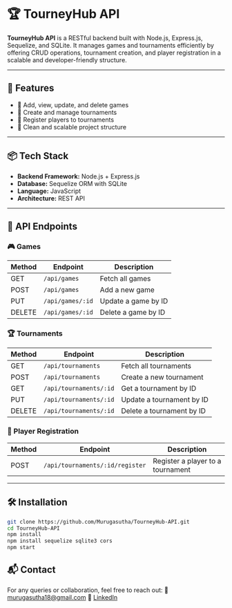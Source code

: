 # 🏆 TourneyHub API

**TourneyHub API** is a RESTful backend built with Node.js, Express.js, Sequelize, and SQLite. It manages games and tournaments efficiently by offering CRUD operations, tournament creation, and player registration in a scalable and developer-friendly structure.

---

## 🚀 Features

- 🔹 Add, view, update, and delete games
- 🔹 Create and manage tournaments
- 🔹 Register players to tournaments
- 🔹 Clean and scalable project structure

---

## 📦 Tech Stack

- **Backend Framework:** Node.js + Express.js  
- **Database:** Sequelize ORM with SQLite  
- **Language:** JavaScript  
- **Architecture:** REST API  

---

## 📌 API Endpoints

### 🎮 Games
| Method | Endpoint             | Description            |
|--------|----------------------|------------------------|
| GET    | `/api/games`         | Fetch all games        |
| POST   | `/api/games`         | Add a new game         |
| PUT    | `/api/games/:id`     | Update a game by ID    |
| DELETE | `/api/games/:id`     | Delete a game by ID    |

### 🏆 Tournaments
| Method | Endpoint                   | Description                    |
|--------|----------------------------|--------------------------------|
| GET    | `/api/tournaments`         | Fetch all tournaments          |
| POST   | `/api/tournaments`         | Create a new tournament        |
| GET    | `/api/tournaments/:id`     | Get a tournament by ID         |
| PUT    | `/api/tournaments/:id`     | Update a tournament by ID      |
| DELETE | `/api/tournaments/:id`     | Delete a tournament by ID      |

### 👥 Player Registration
| Method | Endpoint                                | Description                        |
|--------|------------------------------------------|------------------------------------|
| POST   | `/api/tournaments/:id/register`         | Register a player to a tournament  |

---

## 🛠️ Installation

```bash
git clone https://github.com/Murugasutha/TourneyHub-API.git
cd TourneyHub-API
npm install
npm install sequelize sqlite3 cors
npm start
```

## 📬 Contact
For any queries or collaboration, feel free to reach out:
📧 murugasutha18@gmail.com
🔗 [LinkedIn](https://www.linkedin.com/in/muruga-sutha-k/)
